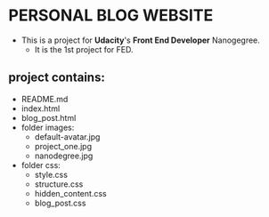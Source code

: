 # PERSONAL BLOG WEBSITE

- This is a project for **Udacity**'s **Front End Developer** Nanogegree.
  - It is the 1st project for FED.
  
## project contains:
- README.md
- index.html
- blog_post.html
- folder images:
  - default-avatar.jpg
  - project_one.jpg
  - nanodegree.jpg
- folder css:
  - style.css
  - structure.css
  - hidden_content.css
  - blog_post.css
